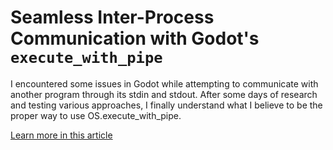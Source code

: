 # Seamless Inter-Process Communication with Godot's `execute_with_pipe`

I encountered some issues in Godot while attempting to communicate with another program through its stdin and stdout. After some days of research and testing various approaches, I finally understand what I believe to be the proper way to use OS.execute_with_pipe.

[Learn more in this article](https://dev.to/jeankouss/seamless-inter-process-communication-with-godots-executewithpipe-537i)
